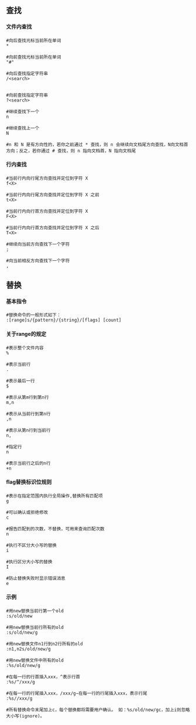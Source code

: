 ## 查找
#### 文件内查找 
```shell
#向后查找光标当前所在单词
*

#向前查找光标当前所在单词
"#"

#向后查找指定字符串
/<search>


#向前查找指定字符串
?<search>

#继续查找下一个
n

#继续查找上一个
N

#n 和 N 是有方向性的，若你之前通过 * 查找，则 n 会继续向文档尾方向查找，N向文档首方向；反之，若你通过 # 查找，则 n 指向文档首，N 指向文档尾
```

#### 行内查找
```shell
#当前行内向行尾方向查找并定位到字符 X
f<X>

#当前行内向行尾方向查找并定位到字符 X 之前
t<X>

#当前行内向行首方向查找并定位到字符 X
F<X>

#当前行内向行首方向查找并定位到字符 X 之后
T<X>

#继续向当前方向查找下一个字符
;

#向当前相反方向查找下一个字符
,
```

## 替换
#### 基本指令
```shell
#替换命令的一般形式如下：
:[range]s/{pattern}/{string}/[flags] [count]
```

#### 关于range的规定
```shell
#表示整个文件内容
%

#表示当前行
.

#表示最后一行
$

#表示从第m行到第n行
m,n

#表示从当前行到第n行
,n

#表示从第n行到当前行
n,

#指定行
n

#表示当前行之后的n行
+n
```

#### flag替换标识位规则
```shell
#表示在指定范围内执行全局操作,替换所有匹配项
g

#可以确认或拒绝修改
c

#报告匹配到的次数，不替换，可用来查询匹配次数
n

#执行不区分大小写的替换
i

#执行区分大小写的替换
I

#防止替换失败时显示错误消息
e
```

#### 示例
```shell
#用new替换当前行第一个old
:s/old/new

#用new替换当前行所有的old
:s/old/new/g

#用new替换文件n1行到n2行所有的old
:n1,n2s/old/new/g

#用new替换文件中所有的old
:%s/old/new/g

#在每一行的行首插入xxx，^表示行首
:%s/^/xxx/g

#在每一行的行尾插入xxx，/xxx/g−在每一行的行尾插入xxx，表示行尾
:%s//xxx/g

#所有替换命令末尾加上c，每个替换都将需要用户确认。 如：%s/old/new/gc，加上i则忽略大小写(ignore)。
```


